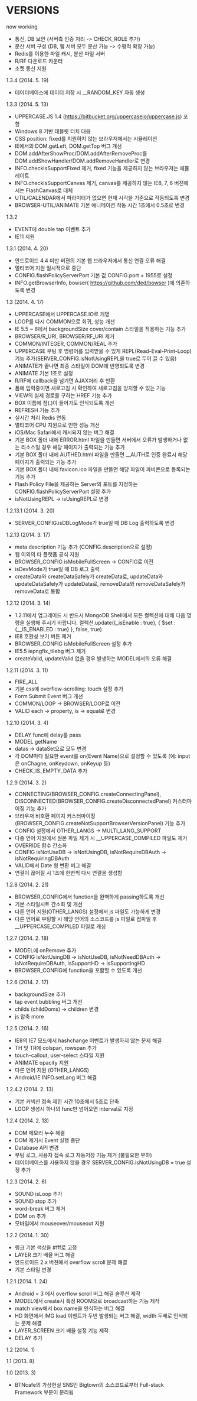 VERSIONS
========
now working
- 통신, DB 보안 (서버측 인증 처리 -> CHECK_ROLE 추가)
- 분산 서버 구성 (DB, 웹 서버 모두 분산 가능 -> 수평적 확장 가능)
- Redis를 이용한 파일 캐시, 분산 파일 서버
- R/RF 다운로드 카운터
- 소켓 통신 지원

1.3.4 (2014. 5. 19)
- 데이터베이스에 데이터 저장 시 __RANDOM_KEY 자동 생성

1.3.3 (2014. 5. 13)
- UPPERCASE.JS 1.4 (https://bitbucket.org/uppercaseio/uppercase.js) 포함
- Windows 8 기반 태블릿 터치 대응
- CSS position: fixed를 지원하지 않는 브라우저에서는 시뮬레이션
- IE에서의 DOM.getLeft, DOM.getTop 버그 개선
- DOM.addAfterShowProc/DOM.addAfterRemoveProc를 DOM.addShowHandler/DOM.addRemoveHandler로 변경
- INFO.checkIsSupportFixed 제거, fixed 기능을 제공하지 않는 브라우저는 에뮬레이트
- INFO.checkIsSupportCanvas 제거, canvas를 제공하지 않는 IE8, 7, 6 버젼에서는 FlashCanvas로 대체
- UTIL/CALENDAR에서 파라미터가 없으면 현재 시각을 기준으로 작동되도록 변경
- BROWSER-UTIL/ANIMATE 기본 애니메이션 작동 시간 1초에서 0.5초로 변경

1.3.2
- EVENT에 double tap 이벤트 추가
- IE11 지원

1.3.1 (2014. 4. 20)
- 안드로이드 4.4 미만 버젼의 기본 웹 브라우저에서 통신 연결 오류 해결
- 멀티코어 지원 일시적으로 중단
- CONFIG.flashPolicyServerPort 기본 값 CONFIG.port + 1955로 설정
- INFO.getBrowserInfo, bowser( https://github.com/ded/bowser )에 의존하도록 변경

1.3 (2014. 4. 17)
- UPPERCASE에서 UPPERCASE.IO로 개명
- LOOP를 다시 COMMON으로 회귀, 성능 개선
- IE 5.5 ~ 8에서 backgroundSize cover/contain 스타일을 적용하는 기능 추가
- BROWSER/R_URI, BROWSER/RF_URI 제거
- COMMON/INTEGER, COMMON/REAL 추가
- UPPERCASE 부팅 후 명령어를 입력받을 수 있게 REPL(Read-Eval-Print-Loop)기능 추가(SERVER_CONFIG.isNotUsingREPL을 true로 두어 끌 수 있음)
- ANIMATE가 끝나면 최종 스타일이 DOM에 반영되도록 변경
- ANIMATE 기본 1초로 설정
- R/RF에 callback을 넘기면 AJAX처리 후 반환
- 폼에 입력중이면 새로고침 시 확인하여 새로고침을 방지할 수 있는 기능
- VIEW의 실제 경로를 구하는 HREF 기능 추가
- BOX 이름에 점(.)이 들어가도 인식되도록 개선
- REFRESH 기능 추가
- 실시간 처리 Redis 연동
- 멀티코어 CPU 지원으로 인한 성능 개선
- iOS/Mac Safari에서 캐시되지 않는 버그 해결
- 기본 BOX 폴더 내에 ERROR.html 파일을 만들면 서버에서 오류가 발생하거나 없는 리소스일 경우 해당 페이지가 출력되는 기능 추가
- 기본 BOX 폴더 내에 AUTHED.html 파일을 만들면 __AUTH로 인증 완료시 해당 페이지가 출력되는 기능 추가
- 기본 BOX 폴더 내에 favicon.ico 파일을 만들면 해당 파일이 파비콘으로 등록되는 기능 추가
- Flash Policy File을 제공하는 Server의 포트를 지정하는 CONFIG.flashPolicyServerPort 설정 추가
- isNotUsingREPL -> isUsingREPL로 변경

1.2.13.1 (2014. 3. 20)
- SERVER_CONFIG.isDBLogMode가 true일 때 DB Log 출력하도록 변경

1.2.13 (2014. 3. 17)
- meta description 기능 추가 (CONFIG.description으로 설정)
- 웹 이외의 타 플랫폼 공식 지원
- BROWSER_CONFIG isMobileFullScreen -> CONFIG로 이전
- isDevMode가 true일 때 DB 로그 출력
- createData와 createDataSafely가 createData로, updateData와 updateDataSafely가 updateData로, removeData와 removeDataSafely가 removeData로 통합

1.2.12 (2014. 3. 14)
- 1.2.11에서 업그레이드 시 반드시 MongoDB Shell에서 모든 컬렉션에 대해 다음 명령을 실행해 주시기 바랍니다. 컬렉션.update({\_isEnable : true}, { $set : {\__IS_ENABLED : true} }, false, true)
- IE8 호환성 보기 버튼 제거
- BROWSER_CONFIG isMobileFullScreen 설정 추가
- IE5.5 iepngfix_tilebg 버그 제거
- createValid, updateValid 없을 경우 발생하는 MODEL에서의 오류 해결

1.2.11 (2014. 3. 11)
- FIRE_ALL
- 기본 css에 overflow-scrolling: touch 설정 추가
- Form Submit Event 버그 개선
- COMMON/LOOP -> BROWSER/LOOP로 이전
- VALID each -> property, is -> equal로 변경

1.2.10 (2014. 3. 4)
- DELAY func에 delay를 pass
- MODEL getName
- datas -> dataSet으로 모두 변경
- 각 DOM마다 필요한 event를 on{Event Name}으로 설정할 수 있도록 (예: input은 onChagne, onKeydown, onKeyup 등)
- CHECK_IS_EMPTY_DATA 추가

1.2.9 (2014. 3. 2)
- CONNECTING(BROWSER_CONFIG.createConnectingPanel), DISCONNECTED(BROWSER_CONFIG.createDisconnectedPanel) 커스터마이징 기능 추가
- 브라우저 비호환 페이지 커스터마이징(BROWSER_CONFIG.createNotSupportBrowserVersionPanel) 기능 추가
- CONFIG 설정에서 OTHER_LANGS -> MULTI_LANG_SUPPORT
- 다중 언어 지원에서 원본 파일 제거 시 __UPPERCASE_COMPILED 파일도 제거
- OVERRIDE 함수 간소화
- CONFIG isNotUseDB -> isNotUsingDB, isNotRequireDBAuth -> isNotRequiringDBAuth
- VALID에서 Date 형 변환 버그 해결
- 연결이 끊어질 시 1초에 한번씩 다시 연결을 생성함

1.2.8 (2014. 2. 21)
- BROWSER_CONFIG에서 function을 완벽하게 passing하도록 개선
- 기본 스타일시트 간소화 및 개선
- 다른 언어 지원(OTHER_LANGS) 설정에서 js 파일도 가능하게 변경
- 다른 언어로 부팅할 시 해당 언어의 소스코드를 js 파일로 컴파일 후 __UPPERCASE_COMPILED 파일로 캐싱

1.2.7 (2014. 2. 18)
- MODEL에 onRemove 추가
- CONFIG isNotUsingDB -> isNotUseDB, isNotNeedDBAuth -> isNotRequireDBAuth, isSupportHD -> isSupportingHD
- BROWSER_CONFIG에 function을 포함할 수 있도록 개선

1.2.6 (2014. 2. 17)
- backgroundSize 추가
- tap event bubbling 버그 개선 
- childs (childDoms) -> children 변경
- js 압축 more

1.2.5 (2014. 2. 16)
- IE8의 IE7 모드에서 hashchange 이벤트가 발생하지 않는 문제 해결
- TH 및 TR에 colspan, rowspan 추가
- touch-callout, user-select 스타일 지원
- ANIMATE opacity 지원
- 다른 언어 지원 (OTHER_LANGS)
- Android/IE INFO.setLang 버그 해결

1.2.4.2 (2014. 2. 13)
- 기본 커넥션 접속 제한 시간 10초에서 5초로 단축
- LOOP 생성시 하나의 func만 넘어오면 interval로 지정

1.2.4 (2014. 2. 13)
- DOM 메모리 누수 해결
- DOM 제거시 Event 실행 중단
- Database API 변경
- 부팅 로그, 사용자 접속 로그 자동저장 기능 제거 (불필요한 부하)
- 데이터베이스를 사용하지 않을 경우 SERVER_CONFIG.isNotUsingDB = true 설정 추가

1.2.3 (2014. 2. 6)
- SOUND isLoop 추가
- SOUND stop 추가
- word-break 버그 제거
- DOM on 추가
- 모바일에서 mouseover/mouseout 지원

1.2.2 (2014. 1. 30)
- 링크 기본 색상을 #fff로 고정
- LAYER 크기 배율 버그 해결
- 안드로이드 2.x 버젼에서 overflow scroll 문제 해결
- 기본 스타일 변경

1.2.1 (2014. 1. 24)
- Android < 3 에서 overflow scroll 버그 해결 솔루션 제작
- MODEL에서 create시 특정 ROOM으로 broadcast하는 기능 제작
- match view에서 box name을 인식하는 버그 해결
- HD 화면에서 IMG load 이벤트가 두번 발생되는 버그 해결, width 두배로 인식되는 문제 해결
- LAYER_SCREEN 크기 배율 설정 기능 제작 
- DELAY 추가

1.2 (2014. 1)

1.1 (2013. 8)

1.0 (2013. 3)
- BTNcafe의 가상현실 SNS인 Bigtown의 소스코드로부터 Full-stack Framework 부분이 분리됨
